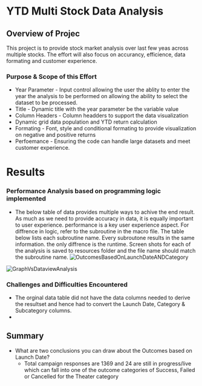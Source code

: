 # YTD Multi Stock Data Analysis 
## Overview of Projec
This project is to provide stock market analysis over last few yeas across multiple stocks. The effort will also focus on accurancy, efficience, data formating and customer experience.  

### Purpose & Scope of this Effort
* Year Parameter - Input control allowing the user the ablity to enter the year the analysis to be performed on allowing the ability to select the dataset to be processed.
* Title - Dynamic title with the year parameter be the variable value
* Column Headers - Column headders to support the data visualization
* Dynamic grid data population and YTD return calculation
* Formating - Font, style and conditional formating to provide visualization on negative and positive returns
* Perfoemance - Ensuring the code can handle large datasets and meet customer experience.

# Results
### Performance Analysis based on programming logic implemented
* The below table of data provides multiple ways to achive the end result. As much as we need to provide accuracy in data, it is equally important to user experience. performance is a key user experience aspect. For diffrence in logic, refer to the subroutine in the macro file. The table below lists each subroutine name. Every subroutone results in the same information. the only diffrence is the runtime. Screen shots for each of the analysis is saved to resources folder and the file name should match the subroutine name.
![OutcomesBasedOnLaunchDateANDCategory](/Resources/Theater_Outcome_Vs_Launch.png)

![GraphVsDataviewAnalysis](/Resources/LaunchDate_Analysis.png)


### Challenges and Difficulties Encountered
* The orginal data table did not have the data columns needed to derive the resultset and hence had to convert the Launch Date, Category & Subcategory columns. 
* 
 

## Summary
- What are two conclusions you can draw about the Outcomes based on Launch Date?
  - Total campaign responses are 1369 and 24 are still in progress/live which can fall into one of the outcome categories of Success, Failed or Cancelled for the Theater category
  
